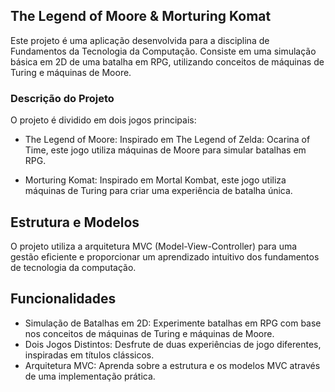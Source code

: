 ## The Legend of Moore & Morturing Komat
Este projeto é uma aplicação desenvolvida para a disciplina de Fundamentos da Tecnologia da Computação. Consiste em uma simulação básica em 2D de uma batalha em RPG, utilizando conceitos de máquinas de Turing e máquinas de Moore.

### Descrição do Projeto
O projeto é dividido em dois jogos principais:

- The Legend of Moore: Inspirado em The Legend of Zelda: Ocarina of Time, este jogo utiliza máquinas de Moore para simular batalhas em RPG.

- Morturing Komat: Inspirado em Mortal Kombat, este jogo utiliza máquinas de Turing para criar uma experiência de batalha única.

## Estrutura e Modelos
O projeto utiliza a arquitetura MVC (Model-View-Controller) para uma gestão eficiente e proporcionar um aprendizado intuitivo dos fundamentos de tecnologia da computação.

## Funcionalidades
 - Simulação de Batalhas em 2D: Experimente batalhas em RPG com base nos conceitos de máquinas de Turing e máquinas de Moore.
 - Dois Jogos Distintos: Desfrute de duas experiências de jogo diferentes, inspiradas em títulos clássicos.
 - Arquitetura MVC: Aprenda sobre a estrutura e os modelos MVC através de uma implementação prática.
